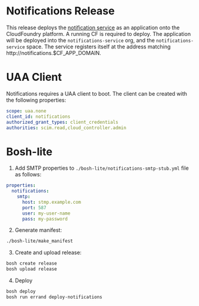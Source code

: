 # Notifications Release
This release deploys the [notification service](https://github.com/cloudfoundry-incubator/notifications) as an application onto the CloudFoundry platform.
A running CF is required to deploy.
The application will be deployed into the `notifications-service` org, and the `notifications-service` space.
The service registers itself at the address matching http://notifications.$CF_APP_DOMAIN.

# UAA Client
Notifications requires a UAA client to boot. The client can be created with the following properties:
```yaml
scope: uaa.none
client_id: notifications
authorized_grant_types: client_credentials
authorities: scim.read,cloud_controller.admin
```

# Bosh-lite

1. Add SMTP properties to `./bosh-lite/notifications-smtp-stub.yml` file as follows:
  ```yaml
  properties:
    notifications:
      smtp:
        host: stmp.example.com
        port: 587
        user: my-user-name
        pass: my-password
  ```

2. Generate manifest:
  ```bash
  ./bosh-lite/make_manifest
  ```

3. Create and upload release:
  ```bash
  bosh create release
  bosh upload release
  ```

4. Deploy
  ```bash
  bosh deploy
  bosh run errand deploy-notifications
  ```
